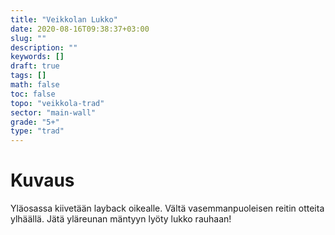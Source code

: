 ```yaml
---
title: "Veikkolan Lukko"
date: 2020-08-16T09:38:37+03:00
slug: ""
description: ""
keywords: []
draft: true
tags: []
math: false
toc: false
topo: "veikkola-trad"
sector: "main-wall"
grade: "5+"
type: "trad"
---
```


# Kuvaus

Yläosassa kiivetään layback oikealle. Vältä vasemmanpuoleisen reitin otteita ylhäällä. Jätä yläreunan mäntyyn lyöty lukko rauhaan!

